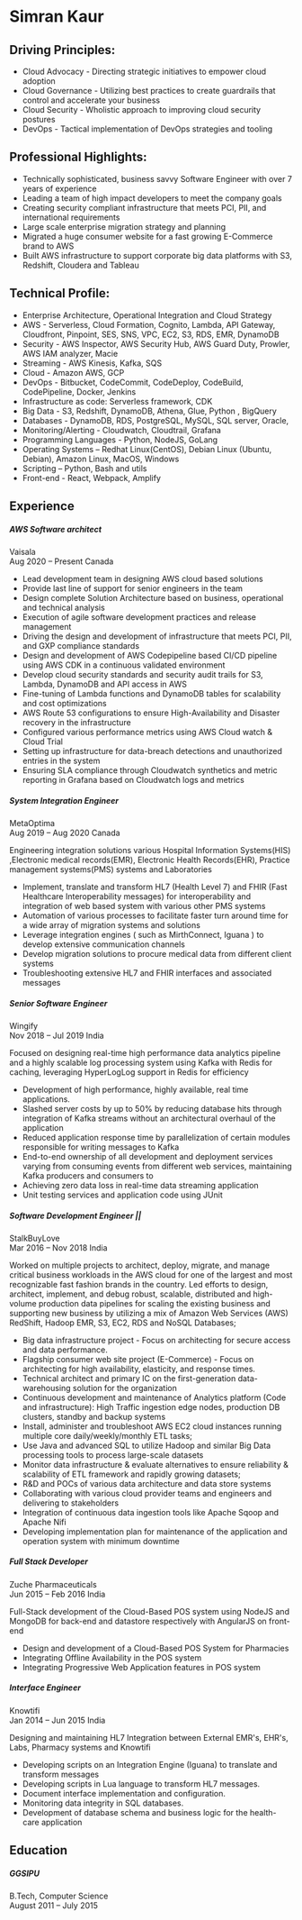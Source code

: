 Simran Kaur
======
[LinkedIn]: (https://www.linkedin.com/in/simran-kaur-khurana/)  

Driving Principles:
------
* Cloud Advocacy - Directing strategic initiatives to empower cloud adoption  
* Cloud Governance - Utilizing best practices to create guardrails that control and accelerate your business  
* Cloud Security - Wholistic approach to improving cloud security postures  
* DevOps - Tactical implementation of DevOps strategies and tooling  

Professional Highlights:  
------
* Technically sophisticated, business savvy Software Engineer with over 7 years of experience
* Leading a team of high impact developers to meet the company goals 
* Creating security compliant infrastructure that meets PCI, PII, and international requirements   
* Large scale enterprise migration strategy and planning  
* Migrated a huge consumer website for a fast growing E-Commerce brand to AWS  
* Built AWS infrastructure to support corporate big data platforms with S3, Redshift, Cloudera and Tableau
  
Technical Profile: 
------ 
* Enterprise Architecture, Operational Integration and Cloud Strategy  
* AWS - Serverless, Cloud Formation, Cognito, Lambda, API Gateway, Cloudfront, Pinpoint, SES, SNS, VPC, EC2, S3, RDS, EMR, DynamoDB
* Security - AWS Inspector, AWS Security Hub, AWS Guard Duty, Prowler, AWS IAM analyzer, Macie 
* Streaming - AWS Kinesis, Kafka, SQS
* Cloud - Amazon AWS, GCP
* DevOps - Bitbucket, CodeCommit, CodeDeploy, CodeBuild, CodePipeline, Docker, Jenkins
* Infrastructure as code: Serverless framework, CDK
* Big Data - S3, Redshift, DynamoDB, Athena, Glue, Python , BigQuery
* Databases - DynamoDB, RDS, PostgreSQL, MySQL, SQL server, Oracle, 
* Monitoring/Alerting - Cloudwatch, Cloudtrail, Grafana
* Programming Languages - Python, NodeJS, GoLang
* Operating Systems – Redhat Linux(CentOS), Debian Linux (Ubuntu, Debian), Amazon Linux, MacOS, Windows
* Scripting – Python, Bash and utils
* Front-end - React, Webpack, Amplify
  
Experience
------

##### AWS Software architect
Vaisala   
Aug 2020 – Present       Canada

* Lead development team in designing AWS cloud based solutions
* Provide last line of support for senior engineers in the team
* Design complete Solution Architecture based on business, operational and technical analysis
* Execution of agile software development practices and release management
* Driving the design and development of infrastructure that meets PCI, PII, and GXP compliance standards
* Design and development of AWS Codepipeline based CI/CD pipeline using AWS CDK in a  continuous validated environment
* Develop cloud security standards and security audit trails for S3, Lambda, DynamoDB and API access in AWS
* Fine-tuning of Lambda functions and DynamoDB tables for scalability and cost optimizations
* AWS Route 53 configurations to ensure High-Availability and Disaster recovery in the infrastructure
* Configured various performance metrics using AWS Cloud watch & Cloud Trial
* Setting up infrastructure for data-breach detections and unauthorized entries in the system
* Ensuring SLA compliance through Cloudwatch synthetics and metric reporting in Grafana based on Cloudwatch logs and metrics


##### System Integration Engineer
MetaOptima   
Aug 2019 – Aug 2020      Canada

Engineering integration solutions various Hospital Information Systems(HIS) ,Electronic medical records(EMR), Electronic Health Records(EHR), Practice management systems(PMS) systems and Laboratories

* Implement, translate and transform HL7 (Health Level 7) and FHIR (Fast Healthcare Interoperability messages) for interoperability and integration of web based system with various other PMS systems  
* Automation of various processes to facilitate faster turn around time for a wide array of migration systems and solutions 
* Leverage integration engines ( such as MirthConnect, Iguana ) to develop extensive communication channels
* Develop migration solutions to procure medical data from different client systems
* Troubleshooting extensive HL7 and FHIR interfaces and associated messages


##### Senior Software Engineer  
Wingify   
Nov 2018 – Jul 2019     India

Focused on designing real-time high performance data analytics pipeline and a highly scalable log processing system using Kafka with Redis for caching, leveraging HyperLogLog support in Redis for efficiency

* Development of high performance, highly available, real time applications.
* Slashed server costs by up to 50% by reducing database hits through integration of Kafka streams without an architectural overhaul of the application
* Reduced application response time by parallelization of certain modules responsible for writing messages to Kafka
* End-to-end ownership of all development and deployment services varying from consuming events from different web services, maintaining Kafka producers and consumers to
* Achieving zero data loss in real-time data streaming application
* Unit testing services and application code using JUnit


##### Software Development Engineer || 
StalkBuyLove   
Mar 2016 – Nov 2018    India 

Worked on multiple projects to architect, deploy, migrate, and manage critical business workloads in the AWS cloud for one of the largest and most recognizable fast fashion brands in the country. Led efforts to design, architect, implement, and debug robust, scalable, distributed and high-volume production data pipelines for scaling the existing business and supporting new business by utilizing a mix of Amazon Web Services (AWS) RedShift, Hadoop EMR, S3, EC2, RDS and NoSQL Databases;

* Big data infrastructure project -  Focus on architecting for secure access and data performance.  
* Flagship consumer web site project (E-Commerce) - Focus on architecting for high availability, elasticity, and response times. 
* Technical architect and primary IC on the first-generation data-warehousing solution for the organization
* Continuous development and maintenance of Analytics platform (Code and infrastructure): High Traffic ingestion edge nodes, production DB clusters, standby and backup systems
* Install, administer and troubleshoot AWS EC2 cloud instances running multiple core daily/weekly/monthly ETL tasks;
* Use Java and advanced SQL to utilize Hadoop and similar Big Data processing tools to process large-scale datasets
* Monitor data infrastructure & evaluate alternatives to ensure reliability & scalability of ETL framework and rapidly growing datasets;
* R&D and POCs of various data architecture and data store systems
* Collaborating with various cloud provider teams and engineers and delivering to stakeholders
* Integration of continuous data ingestion tools like Apache Sqoop and Apache Nifi
*  Developing implementation plan for maintenance of the application and operation system with minimum downtime 
 
    
##### Full Stack Developer 
Zuche Pharmaceuticals  
Jun 2015 – Feb 2016     India  

Full-Stack development of the Cloud-Based POS system using NodeJS and MongoDB for back-end and datastore respectively with AngularJS on front-end
  
* Design and development of a Cloud-Based POS System for Pharmacies
* Integrating Offline Availability in the POS system
* Integrating Progressive Web Application features in POS system


##### Interface Engineer 
Knowtifi  
Jan 2014 – Jun 2015     India  

Designing and maintaining HL7 Integration between External EMR's, EHR's, Labs, Pharmacy systems and Knowtifi

* Developing scripts on an Integration Engine (Iguana) to translate and transform messages
* Developing scripts in Lua language to transform HL7 messages.
* Document interface implementation and configuration.
* Monitoring data integrity in SQL databases.
* Development of database schema and business logic for the health-care application

Education
------

##### GGSIPU
B.Tech, Computer Science  
August 2011 – July 2015 
